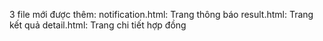 3 file mới được thêm:
notification.html: Trang thông báo
result.html: Trang kết quả
detail.html: Trang chi tiết hợp đồng
